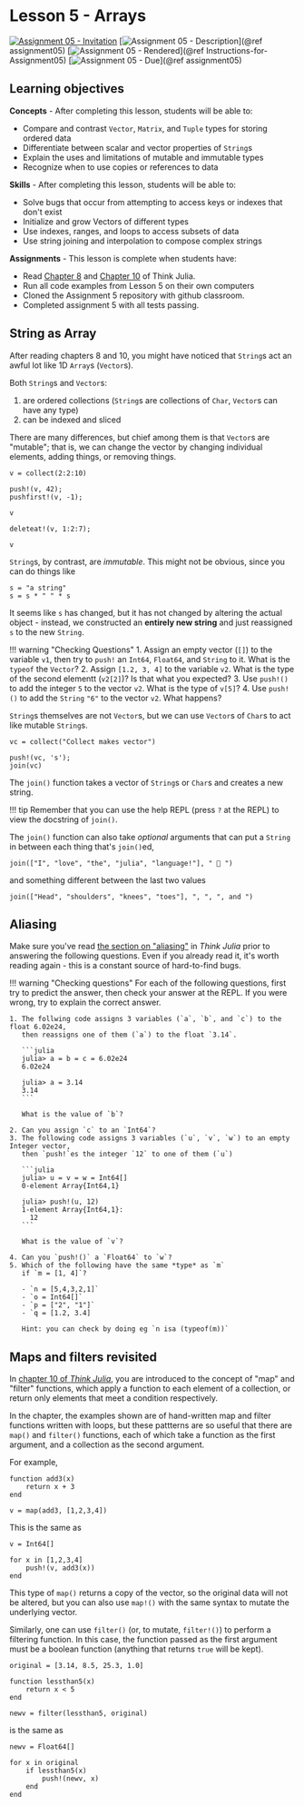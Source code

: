 # Lesson 5 - Arrays

[![Assignment 05 - Invitation](https://img.shields.io/badge/Assignment05-Repository-blue?style=for-the-badge&logo=open%20badges)](https://classroom.github.com/a/1vpkAM2r)
[![Assignment 05 - Description](https://img.shields.io/badge/05-Description-blue?style=for-the-badge&logo=open%20badges)](@ref assignment05)
[![Assignment 05 - Rendered](https://img.shields.io/badge/05-Script-blue?style=for-the-badge&logo=open%20badges)](@ref Instructions-for-Assignment05)
[![Assignment 05 - Due](https://img.shields.io/badge/Due-7%2F2%2F2020-orange?style=for-the-badge&logo=open%20badges)](@ref assignment05)

## Learning objectives

**Concepts** - After completing this lesson, students will be able to:

- Compare and contrast `Vector`, `Matrix`, and `Tuple` types for storing ordered data
- Differentiate between scalar and vector properties of `String`s
- Explain the uses and limitations of mutable and immutable types
- Recognize when to use copies or references to data

**Skills** - After completing this lesson, students will be able to:

- Solve bugs that occur from attempting to access keys or indexes that don't exist
- Initialize and grow Vectors of different types
- Use indexes, ranges, and loops to access subsets of data
- Use string joining and interpolation to compose complex strings

**Assignments** - This lesson is complete when students have:

- Read [Chapter 8](https://benlauwens.github.io/ThinkJulia.jl/latest/book.html#chap08)
  and [Chapter 10](https://benlauwens.github.io/ThinkJulia.jl/latest/book.html#chap10)
  of Think Julia.
- Run all code examples from Lesson 5 on their own computers
- Cloned the Assignment 5 repository with github classroom.
- Completed assignment 5 with all tests passing.

## String as Array

After reading chapters 8 and 10,
you might have noticed that `String`s act an awful lot like 1D `Array`s (`Vector`s).

Both `String`s and `Vector`s:

1. are ordered collections (`String`s are collections of `Char`, `Vector`s can have any type)
2. can be indexed and sliced

There are many differences, but chief among them is that `Vector`s are "mutable";
that is, we can change the vector by changing individual elements,
adding things, or removing things. 

```@repl
v = collect(2:2:10)

push!(v, 42);
pushfirst!(v, -1);

v

deleteat!(v, 1:2:7);

v
```

`String`s, by contrast, are *immutable*.
This might not be obvious,
since you can do things like

```@repl
s = "a string"
s = s * " " * s
```

It seems like `s` has changed,
but it has not changed by altering the actual object -
instead, we constructed an **entirely new string**
and just reassigned `s` to the new `String`.

!!! warning "Checking Questions"
    1. Assign an empty vector (`[]`) to the variable `v1`,
       then try to `push!` an `Int64`, `Float64`, and `String` to it.
       What is the `typeof` the `Vector`?
    2. Assign `[1.2, 3, 4]` to the variable `v2`.
       What is the type of the second elementt (`v2[2]`)?
       Is that what you expected?
    3. Use `push!()` to add the integer `5` to the vector `v2`.
       What is the type of `v[5]`?
    4. Use `push!()` to add the `String` `"6"` to the vector `v2`.
       What happens?


`String`s themselves are not `Vector`s,
but we can use `Vector`s of `Char`s
to act like mutable `String`s.

```@repl
vc = collect("Collect makes vector")

push!(vc, 's');
join(vc)
```

The `join()` function takes a vector of `String`s or `Char`s
and creates a new string.

!!! tip
    Remember that you can use the help REPL (press `?` at the REPL)
    to view the docstring of `join()`.

The `join()` function can also take *optional* arguments
that can put a `String` in between each thing that's `join()`ed,

```@repl
join(["I", "love", "the", "julia", "language!"], " 👏 ")
```

and something different between the last two values

```@repl
join(["Head", "shoulders", "knees", "toes"], ", ", ", and ")
```

## Aliasing

Make sure you've read [the section on "aliasing"](https://benlauwens.github.io/ThinkJulia.jl/latest/book.html#_aliasing)
in _Think Julia_
prior to answering the following questions.
Even if you already read it, it's worth reading again -
this is a constant source of hard-to-find bugs.

!!! warning "Checking questions"
    For each of the following questions,
    first try to predict the answer,
    then check your answer at the REPL.
    If you were wrong, try to explain the correct answer.

    1. The follwing code assigns 3 variables (`a`, `b`, and `c`) to the float 6.02e24,
       then reassigns one of them (`a`) to the float `3.14`.

       ```julia
       julia> a = b = c = 6.02e24
       6.02e24

       julia> a = 3.14
       3.14
       ```

       What is the value of `b`?

    2. Can you assign `c` to an `Int64`?
    3. The following code assigns 3 variables (`u`, `v`, `w`) to an empty Integer vector,
       then `push!`es the integer `12` to one of them (`u`)

       ```julia
       julia> u = v = w = Int64[]
       0-element Array{Int64,1}
      
       julia> push!(u, 12)
       1-element Array{Int64,1}:
         12
       ```

       What is the value of `v`?

    4. Can you `push!()` a `Float64` to `w`?
    5. Which of the following have the same *type* as `m`
       if `m = [1, 4]`?

       - `n = [5,4,3,2,1]`
       - `o = Int64[]`
       - `p = ["2", "1"]`
       - `q = [1.2, 3.4]

       Hint: you can check by doing eg `n isa (typeof(m))`

## Maps and filters revisited

In [chapter 10 of _Think Julia_](https://benlauwens.github.io/ThinkJulia.jl/latest/book.html#_map_filter_and_reduce),
you are introduced to the concept of "map" and "filter" functions,
which apply a function to each element of a collection,
or return only elements that meet a condition respectively.

In the chapter, the examples shown are of
hand-written map and filter functions written with loops,
but these pattterns are so useful that there are
`map()` and `filter()` functions,
each of which take a function as the first argument,
and a collection as the second argument.

For example,

```@example map
function add3(x)
    return x + 3
end

v = map(add3, [1,2,3,4])
```

This is the same as

```@example map
v = Int64[]

for x in [1,2,3,4]
    push!(v, add3(x))
end
```

This type of `map()` returns a copy of the vector,
so the original data will not be altered,
but you can also use `map!()` with the same syntax
to mutate the underlying vector.

Similarly, one can use `filter()` (or, to mutate, `filter!()`)
to perform a filtering function. 
In this case, the function passed as the first argument
must be a boolean function
(anything that returns `true` will be kept).

```@example filter
original = [3.14, 8.5, 25.3, 1.0]

function lessthan5(x)
    return x < 5
end

newv = filter(lessthan5, original)
```

is the same as

```@example filter
newv = Float64[]

for x in original
    if lessthan5(x)
        push!(newv, x)
    end
end
```